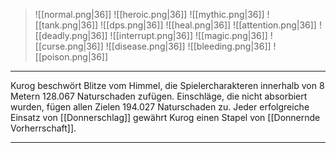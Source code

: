 > ![[normal.png|36]] ![[heroic.png|36]] ![[mythic.png|36]]
> ![[tank.png|36]] ![[dps.png|36]] ![[heal.png|36]]
> ![[attention.png|36]] ![[deadly.png|36]] ![[interrupt.png|36]]
> ![[magic.png|36]] ![[curse.png|36]] ![[disease.png|36]] ![[bleeding.png|36]] ![[poison.png|36]] 

***
Kurog beschwört Blitze vom Himmel, die Spielercharakteren innerhalb von 8 Metern 128.067 Naturschaden zufügen. Einschläge, die nicht absorbiert wurden, fügen allen Zielen 194.027 Naturschaden zu. Jeder erfolgreiche Einsatz von [[Donnerschlag]] gewährt Kurog einen Stapel von [[Donnernde Vorherrschaft]].


***